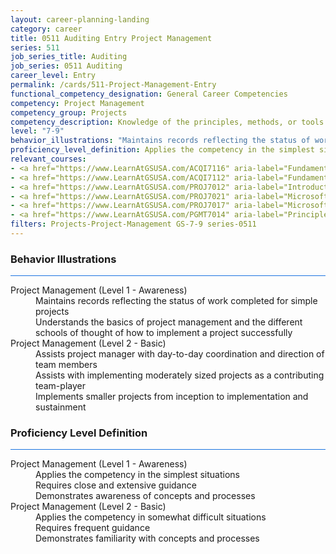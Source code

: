 ```yaml
---
layout: career-planning-landing
category: career
title: 0511 Auditing Entry Project Management
series: 511
job_series_title: Auditing
job_series: 0511 Auditing
career_level: Entry
permalink: /cards/511-Project-Management-Entry
functional_competency_designation: General Career Competencies
competency: Project Management
competency_group: Projects
competency_description: Knowledge of the principles, methods, or tools for developing, scheduling, coordinating, and managing projects and resources, including monitoring and inspecting costs, work, and performance.
level: "7-9"
behavior_illustrations: "Maintains records reflecting the status of work completed for simple projects ? Understands the basics of project management and the different schools of thought of how to implement a project successfully ? Assists project manager with day-to-day coordination and direction of team members ? Assists with implementing moderately sized projects as a contributing team-player ? Implements smaller projects from inception to implementation and sustainment"
proficiency_level_definition: Applies the competency in the simplest situations ? Requires close and extensive guidance ? Demonstrates awareness of concepts and processes ? Applies the competency in somewhat difficult situations ? Requires frequent guidance ? Demonstrates familiarity with concepts and processes 
relevant_courses: 
- <a href="https://www.LearnAtGSUSA.com/ACQI7116" aria-label="Fundamentals of Project and Program Management (ACQI7110), GSU - https://www.LearnAtGSUSA.com/ACQI7116">Fundamentals of Project and Program Management (ACQI7110), GSU</a>
- <a href="https://www.LearnAtGSUSA.com/ACQI7112" aria-label="Fundamentals of Project and Program Management (ACQI7110), GSU - https://www.LearnAtGSUSA.com/ACQI7112">Fundamentals of Project and Program Management (ACQI7110), GSU</a>
- <a href="https://www.LearnAtGSUSA.com/PROJ7012" aria-label="Introduction to Agile Project Management (PROJ7010), GSU - https://www.LearnAtGSUSA.com/PROJ7012">Introduction to Agile Project Management (PROJ7010), GSU</a>
- <a href="https://www.LearnAtGSUSA.com/PROJ7021" aria-label="Microsoft Project&#58; Introduction 2016 (PROJ7015), GSU - https://www.LearnAtGSUSA.com/PROJ7021">Microsoft Project&#58; Introduction 2016 (PROJ7015), GSU</a>
- <a href="https://www.LearnAtGSUSA.com/PROJ7017" aria-label="Microsoft Project&#58; Introduction 2016 (PROJ7015), GSU - https://www.LearnAtGSUSA.com/PROJ7017">Microsoft Project&#58; Introduction 2016 (PROJ7015), GSU</a>
- <a href="https://www.LearnAtGSUSA.com/PGMT7014" aria-label="Principles for Managing Projects (PGMT7012), GSU - https://www.LearnAtGSUSA.com/PGMT7014">Principles for Managing Projects (PGMT7012), GSU</a>
filters: Projects-Project-Management GS-7-9 series-0511
---
```


<div class="desktop:grid-col-6 margin-y-3">
  <div class="border-top-2 bg-white padding-3 shadow-5 height-full members-hover border-1px button-border border-top-blue radius-lg card-text-color">
    <h3>Behavior Illustrations</h3>
    <hr style="background-color: #1b74e0 !important;"/>
    <dl class="text-base card-content-color"><dt>Project Management (Level 1 - Awareness)</dt><dd>Maintains records reflecting the status of work completed for simple projects </dd><dd> Understands the basics of project management and the different schools of thought of how to implement a project successfully</dd><dt>Project Management (Level 2 - Basic)</dt><dd>Assists project manager with day-to-day coordination and direction of team members </dd><dd> Assists with implementing moderately sized projects as a contributing team-player </dd><dd> Implements smaller projects from inception to implementation and sustainment</dd></dl>
  </div>
</div>
<div class="desktop:grid-col-6 margin-y-3">
  <div class="border-top-2 bg-white padding-3 shadow-5 height-full members-hover border-1px button-border border-top-blue radius-lg card-text-color">
    <h3>Proficiency Level Definition</h3>
     <hr style="background-color: #1b74e0 !important;"/>
    <dl class="text-base card-content-color"><dt>Project Management (Level 1 - Awareness)</dt><dd>Applies the competency in the simplest situations </dd><dd> Requires close and extensive guidance </dd><dd> Demonstrates awareness of concepts and processes</dd><dt>Project Management (Level 2 - Basic)</dt><dd>Applies the competency in somewhat difficult situations </dd><dd> Requires frequent guidance </dd><dd> Demonstrates familiarity with concepts and processes </dd></dl>
  </div>
</div>